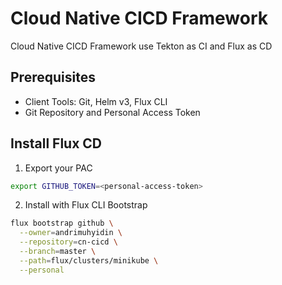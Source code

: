 # Cloud Native CICD Framework
Cloud Native CICD Framework use Tekton as CI and Flux as CD
## Prerequisites
- Client Tools: Git, Helm v3, Flux CLI
- Git Repository and Personal Access Token
## Install Flux CD
1. Export your PAC
```bash
export GITHUB_TOKEN=<personal-access-token>
```

2. Install with Flux CLI Bootstrap
```bash
flux bootstrap github \
  --owner=andrimuhyidin \
  --repository=cn-cicd \
  --branch=master \
  --path=flux/clusters/minikube \
  --personal
```



